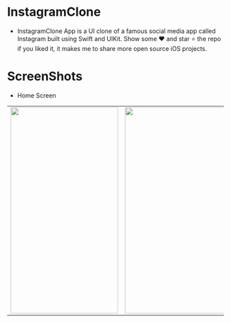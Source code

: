 # InstagramClone
* InstagramClone App is a UI clone of a famous social media app called Instagram built using Swift and UIKit. Show some ❤️ and star ⭐ the repo if you liked it, it makes me to share more open source iOS projects.

# ScreenShots
 * Home Screen
 <table>
  <tr>
    <td><img src="https://user-images.githubusercontent.com/75114840/184351680-5ec79fdc-6890-47f3-8ebc-0196515fba78.png" width=250 height=480></td>
    <td><img src="https://user-images.githubusercontent.com/75114840/184346645-77ea1f90-888d-4829-90a3-d114e7e3eb14.png" width=250 height=480></td>
    <td><img src="https://user-images.githubusercontent.com/75114840/184346845-0fb6bf86-e09e-4de6-b835-6254d494372d.png" width=250 height=480></td>
  </tr>
 </table>
